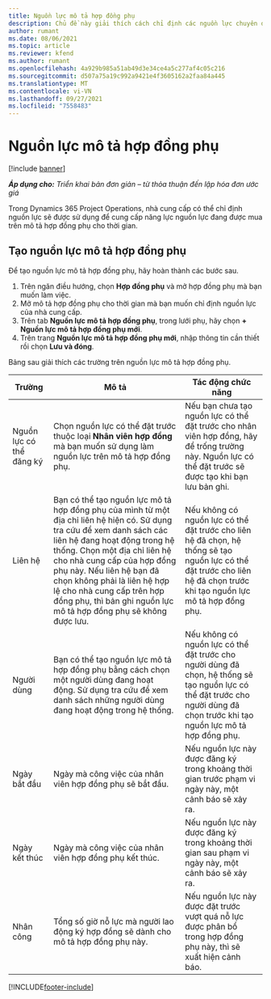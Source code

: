 ```yaml
---
title: Nguồn lực mô tả hợp đồng phụ
description: Chủ đề này giải thích cách chỉ định các nguồn lực chuyên dụng được nhà cung cấp cung cấp cho mô tả hợp đồng phụ cụ thể theo thời gian.
author: rumant
ms.date: 08/06/2021
ms.topic: article
ms.reviewer: kfend
ms.author: rumant
ms.openlocfilehash: 4a929b985a51ab49d3e34ce4a5c277af4c05c216
ms.sourcegitcommit: d507a75a19c992a9421e4f3605162a2faa84a445
ms.translationtype: MT
ms.contentlocale: vi-VN
ms.lasthandoff: 09/27/2021
ms.locfileid: "7558483"
---
```

# <a name="subcontract-line-resources"></a>Nguồn lực mô tả hợp đồng phụ

[!include [banner](../../includes/dataverse-preview.md)]

_**Áp dụng cho:** Triển khai bản đơn giản – từ thỏa thuận đến lập hóa đơn ước giá_

Trong Dynamics 365 Project Operations, nhà cung cấp có thể chỉ định nguồn lực sẽ được sử dụng để cung cấp năng lực nguồn lực đang được mua trên mô tả hợp đồng phụ cho thời gian.

## <a name="create-subcontract-line-resources"></a>Tạo nguồn lực mô tả hợp đồng phụ

Để tạo nguồn lực mô tả hợp đồng phụ, hãy hoàn thành các bước sau.

1. Trên ngăn điều hướng, chọn **Hợp đồng phụ** và mở hợp đồng phụ mà bạn muốn làm việc.
2. Mở mô tả hợp đồng phụ cho thời gian mà bạn muốn chỉ định nguồn lực của nhà cung cấp.
3. Trên tab **Nguồn lực mô tả hợp đồng phụ**, trong lưới phụ, hãy chọn **+ Nguồn lực mô tả hợp đồng phụ mới**.
4. Trên trang **Nguồn lực mô tả hợp đồng phụ mới**, nhập thông tin cần thiết rồi chọn **Lưu và đóng**.

Bảng sau giải thích các trường trên nguồn lực mô tả hợp đồng phụ.

| Trường | Mô tả | Tác động chức năng |
| ----- | ----------- | ----------------- |
| Nguồn lực có thể đăng ký | Chọn nguồn lực có thể đặt trước thuộc loại **Nhân viên hợp đồng** mà bạn muốn sử dụng làm nguồn lực trên mô tả hợp đồng phụ.| Nếu bạn chưa tạo nguồn lực có thể đặt trước cho nhân viên hợp đồng, hãy để trống trường này. Nguồn lực có thể đặt trước sẽ được tạo khi bạn lưu bản ghi.  |
| Liên hệ | Bạn có thể tạo nguồn lực mô tả hợp đồng phụ của mình từ một địa chỉ liên hệ hiện có. Sử dụng tra cứu để xem danh sách các liên hệ đang hoạt động trong hệ thống. Chọn một địa chỉ liên hệ cho nhà cung cấp của hợp đồng phụ này. Nếu liên hệ bạn đã chọn không phải là liên hệ hợp lệ cho nhà cung cấp trên hợp đồng phụ, thì bản ghi nguồn lực mô tả hợp đồng phụ sẽ không được lưu.| Nếu không có nguồn lực có thể đặt trước cho liên hệ đã chọn, hệ thống sẽ tạo nguồn lực có thể đặt trước cho liên hệ đã chọn trước khi tạo nguồn lực mô tả hợp đồng phụ. |
| Người dùng | Bạn có thể tạo nguồn lực mô tả hợp đồng phụ bằng cách chọn một người dùng đang hoạt động. Sử dụng tra cứu để xem danh sách những người dùng đang hoạt động trong hệ thống.| Nếu không có nguồn lực có thể đặt trước cho người dùng đã chọn, hệ thống sẽ tạo nguồn lực có thể đặt trước cho người dùng đã chọn trước khi tạo nguồn lực mô tả hợp đồng phụ. |
| Ngày bắt đầu | Ngày mà công việc của nhân viên hợp đồng phụ sẽ bắt đầu.| Nếu nguồn lực này được đăng ký trong khoảng thời gian trước phạm vi ngày này, một cảnh báo sẽ xảy ra. |
| Ngày kết thúc | Ngày mà công việc của nhân viên hợp đồng phụ kết thúc.| Nếu nguồn lực này được đăng ký trong khoảng thời gian sau phạm vi ngày này, một cảnh báo sẽ xảy ra. |
| Nhân công | Tổng số giờ nỗ lực mà người lao động ký hợp đồng sẽ dành cho mô tả hợp đồng phụ này.| Nếu nguồn lực này được đặt trước vượt quá nỗ lực được phân bổ trong hợp đồng phụ này, thì sẽ xuất hiện cảnh báo. |


[!INCLUDE[footer-include](../../includes/footer-banner.md)]
